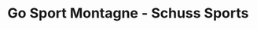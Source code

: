 ---
title: "Go Sport Montagne - Schuss Sports"
url: /les-deux-alpes/go-sport-montagne-schuss-sports/
shop: Sport
---